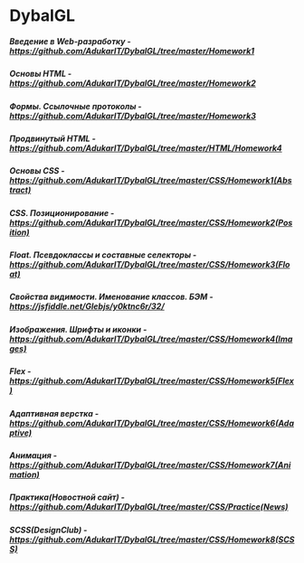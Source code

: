 # DybalGL #
##### Введение в Web-разработку - https://github.com/AdukarIT/DybalGL/tree/master/Homework1 #####
##### Основы HTML - https://github.com/AdukarIT/DybalGL/tree/master/Homework2 #####
##### Формы. Ссылочные протоколы - https://github.com/AdukarIT/DybalGL/tree/master/Homework3 #####
##### Продвинутый HTML - https://github.com/AdukarIT/DybalGL/tree/master/HTML/Homework4 #####

##### Основы CSS - https://github.com/AdukarIT/DybalGL/tree/master/CSS/Homework1(Abstract) #####
##### CSS. Позиционирование - https://github.com/AdukarIT/DybalGL/tree/master/CSS/Homework2(Position) #####
##### Float. Псевдоклассы и составные селекторы - https://github.com/AdukarIT/DybalGL/tree/master/CSS/Homework3(Float) #####
##### Свойства видимости. Именование классов. БЭМ - https://jsfiddle.net/Glebjs/y0ktnc6r/32/ #####
##### Изображения. Шрифты и иконки - https://github.com/AdukarIT/DybalGL/tree/master/CSS/Homework4(Images) #####
##### Flex - https://github.com/AdukarIT/DybalGL/tree/master/CSS/Homework5(Flex) #####
##### Адаптивная верстка - https://github.com/AdukarIT/DybalGL/tree/master/CSS/Homework6(Adaptive) #####
##### Анимация - https://github.com/AdukarIT/DybalGL/tree/master/CSS/Homework7(Animation) #####
##### Практика(Новостной сайт) - https://github.com/AdukarIT/DybalGL/tree/master/CSS/Practice(News) #####
##### SCSS(DesignClub) - https://github.com/AdukarIT/DybalGL/tree/master/CSS/Homework8(SCSS) #####
